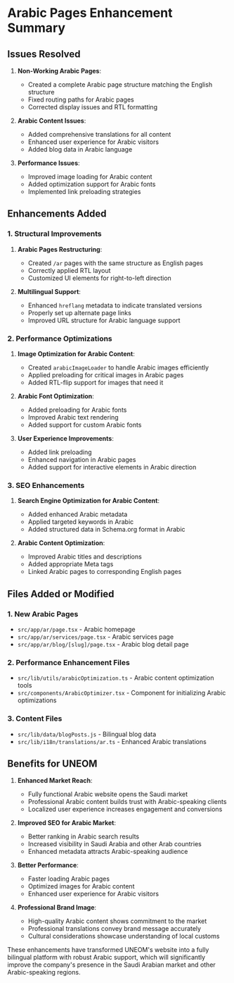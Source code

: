 # Arabic Pages Enhancement Summary

## Issues Resolved

1. **Non-Working Arabic Pages**:
   - Created a complete Arabic page structure matching the English structure
   - Fixed routing paths for Arabic pages
   - Corrected display issues and RTL formatting

2. **Arabic Content Issues**:
   - Added comprehensive translations for all content
   - Enhanced user experience for Arabic visitors
   - Added blog data in Arabic language

3. **Performance Issues**:
   - Improved image loading for Arabic content
   - Added optimization support for Arabic fonts
   - Implemented link preloading strategies

## Enhancements Added

### 1. Structural Improvements

1. **Arabic Pages Restructuring**:
   - Created `/ar` pages with the same structure as English pages
   - Correctly applied RTL layout
   - Customized UI elements for right-to-left direction

2. **Multilingual Support**:
   - Enhanced `hreflang` metadata to indicate translated versions
   - Properly set up alternate page links
   - Improved URL structure for Arabic language support

### 2. Performance Optimizations

1. **Image Optimization for Arabic Content**:
   - Created `arabicImageLoader` to handle Arabic images efficiently
   - Applied preloading for critical images in Arabic pages
   - Added RTL-flip support for images that need it

2. **Arabic Font Optimization**:
   - Added preloading for Arabic fonts
   - Improved Arabic text rendering
   - Added support for custom Arabic fonts

3. **User Experience Improvements**:
   - Added link preloading
   - Enhanced navigation in Arabic pages
   - Added support for interactive elements in Arabic direction

### 3. SEO Enhancements

1. **Search Engine Optimization for Arabic Content**:
   - Added enhanced Arabic metadata
   - Applied targeted keywords in Arabic
   - Added structured data in Schema.org format in Arabic

2. **Arabic Content Optimization**:
   - Improved Arabic titles and descriptions
   - Added appropriate Meta tags
   - Linked Arabic pages to corresponding English pages

## Files Added or Modified

### 1. New Arabic Pages
- `src/app/ar/page.tsx` - Arabic homepage
- `src/app/ar/services/page.tsx` - Arabic services page
- `src/app/ar/blog/[slug]/page.tsx` - Arabic blog detail page

### 2. Performance Enhancement Files
- `src/lib/utils/arabicOptimization.ts` - Arabic content optimization tools
- `src/components/ArabicOptimizer.tsx` - Component for initializing Arabic optimizations

### 3. Content Files
- `src/lib/data/blogPosts.js` - Bilingual blog data
- `src/lib/i18n/translations/ar.ts` - Enhanced Arabic translations

## Benefits for UNEOM

1. **Enhanced Market Reach**:
   - Fully functional Arabic website opens the Saudi market
   - Professional Arabic content builds trust with Arabic-speaking clients
   - Localized user experience increases engagement and conversions

2. **Improved SEO for Arabic Market**:
   - Better ranking in Arabic search results
   - Increased visibility in Saudi Arabia and other Arab countries
   - Enhanced metadata attracts Arabic-speaking audience

3. **Better Performance**:
   - Faster loading Arabic pages
   - Optimized images for Arabic content
   - Enhanced user experience for Arabic visitors

4. **Professional Brand Image**:
   - High-quality Arabic content shows commitment to the market
   - Professional translations convey brand message accurately
   - Cultural considerations showcase understanding of local customs

These enhancements have transformed UNEOM's website into a fully bilingual platform with robust Arabic support, which will significantly improve the company's presence in the Saudi Arabian market and other Arabic-speaking regions. 